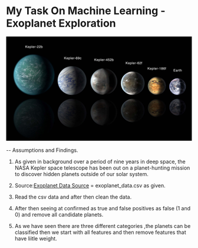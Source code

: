 # My Task On Machine Learning  - Exoplanet Exploration

![exoplanets.jpg](Images/exoplanets.jpg)

-- Assumptions and Findings.

1) As given in background over a period of nine years in deep space, 
the NASA Kepler space telescope has been out on a planet-hunting mission to discover hidden planets outside of our solar system.

2) Source:[Exoplanet Data Source](https://www.kaggle.com/nasa/kepler-exoplanet-search-results) = exoplanet_data.csv as given.

3) Read the csv data and after then clean the data.

4) After then seeing  at confirmed as true and false positives as false (1 and 0) and remove all candidate planets.

5) As we have seen there are three different categories ,the planets can be classified then we start with all features and
   then remove features that have liitle weight.
